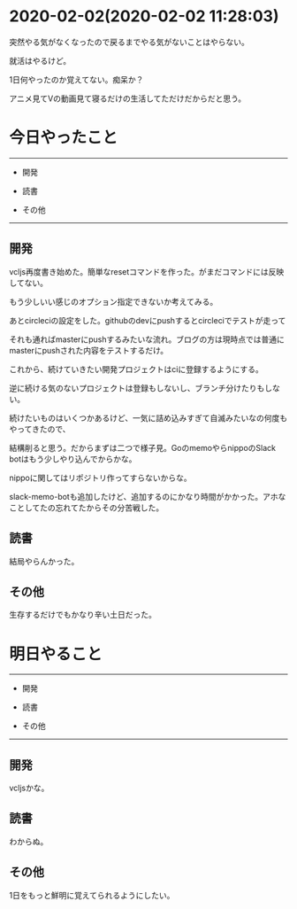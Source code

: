 # 2020-02-02(2020-02-02 11:28:03)

突然やる気がなくなったので戻るまでやる気がないことはやらない。

就活はやるけど。

1日何やったのか覚えてない。痴呆か？

アニメ見てVの動画見て寝るだけの生活してただけだからだと思う。

# 今日やったこと

---

* 開発

* 読書

* その他

---

## 開発

vcljs再度書き始めた。簡単なresetコマンドを作った。がまだコマンドには反映してない。

もう少しいい感じのオプション指定できないか考えてみる。

あとcircleciの設定をした。githubのdevにpushするとcircleciでテストが走って

それも通ればmasterにpushするみたいな流れ。ブログの方は現時点では普通にmasterにpushされた内容をテストするだけ。

これから、続けていきたい開発プロジェクトはciに登録するようにする。

逆に続ける気のないプロジェクトは登録もしないし、ブランチ分けたりもしない。

続けたいものはいくつかあるけど、一気に詰め込みすぎて自滅みたいなの何度もやってきたので、

結構削ると思う。だからまずは二つで様子見。GoのmemoやらnippoのSlack botはもう少しやり込んでからかな。

nippoに関してはリポジトリ作ってすらないからな。

slack-memo-botも追加したけど、追加するのにかなり時間がかかった。アホなことしてたの忘れてたからその分苦戦した。

## 読書

結局やらんかった。

## その他

生存するだけでもかなり辛い土日だった。

# 明日やること

---

* 開発

* 読書

* その他

---

## 開発

vcljsかな。

## 読書

わからぬ。

## その他

1日をもっと鮮明に覚えてられるようにしたい。
